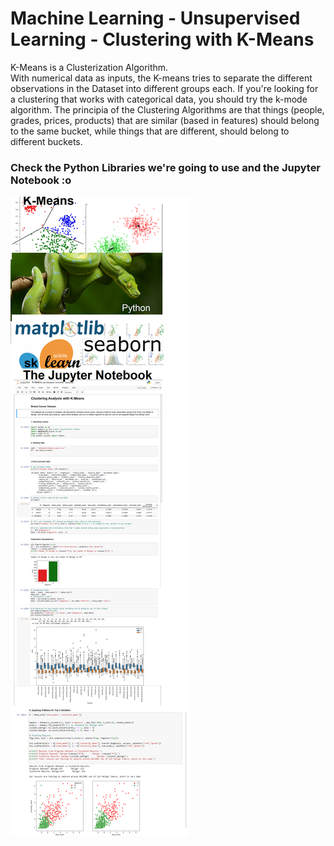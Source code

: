 # Machine Learning - Unsupervised Learning - Clustering with K-Means
K-Means is a Clusterization Algorithm. <br>With numerical data as inputs, the K-means tries to separate the different observations in the Dataset into different groups each. 
If you're looking for a clustering that works with categorical data, you should try the k-mode algorithm. 
The principia of the Clustering Algorithms are that things (people, grades, prices, products) that are similar (based in features) should belong to the same bucket, while things that are different, should belong to different buckets.

### Check the Python Libraries we're going to use and the Jupyter Notebook :o
<img src='techstack-K-Means.png'></img>

